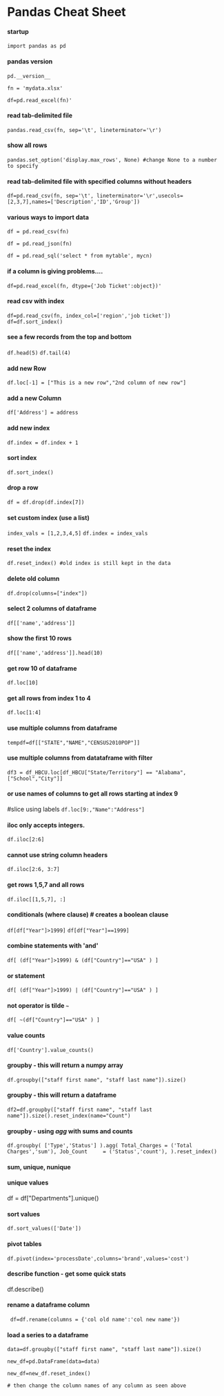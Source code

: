 # Pandas Cheat Sheet

#### startup
`import pandas as pd`

#### pandas version
`pd.__version__`

`fn = 'mydata.xlsx'`

`df=pd.read_excel(fn)'`

#### read tab-delimited file
`pandas.read_csv(fn, sep='\t', lineterminator='\r')`

#### show all rows
`pandas.set_option('display.max_rows', None) #change None to a number to specify` 

#### read tab-delimited file with specified columns without headers
`df=pd.read_csv(fn, sep='\t', lineterminator='\r',usecols=[2,3,7],names=['Description','ID','Group'])`

#### various ways to import data
`df = pd.read_csv(fn)`

`df = pd.read_json(fn)`

`df = pd.read_sql('select * from mytable', mycn)`

#### if a column is giving problems....
`df=pd.read_excel(fn, dtype={'Job Ticket':object})'`

#### read csv with index
`df=pd.read_csv(fn, index_col=['region','job ticket'])`
`df=df.sort_index()`

#### see a few records from the top and bottom
`df.head(5)`
`df.tail(4)`

#### add new Row

`df.loc[-1] = ["This is a new row","2nd column of new row"]`
#### add a new Column
`df['Address'] = address `

#### add new index
`df.index = df.index + 1`

#### sort index
`df.sort_index()`

#### drop a row
`df = df.drop(df.index[7])`

#### set custom index (use a list)
`index_vals = [1,2,3,4,5]`
`df.index = index_vals`

#### reset the index
`df.reset_index() #old index is still kept in the data`

#### delete old column
`df.drop(columns=["index"])`

#### select 2 columns of dataframe
`df[['name','address']]`

#### show the first 10 rows
`df[['name','address']].head(10)`

#### get row 10 of dataframe
`df.loc[10]`

#### get all rows from index 1 to 4
`df.loc[1:4]`

#### use multiple columns from dataframe
`tempdf=df[["STATE","NAME","CENSUS2010POP"]]`

#### use multiple columns from datataframe with filter
`df3 = df_HBCU.loc[df_HBCU["State/Territory"] == "Alabama", ["School","City"]]`

#### or use names of columns to get all rows starting at index 9
#slice using labels
`df.loc[9:,"Name":"Address"]`

#### iloc only accepts integers.
`df.iloc[2:6]`

#### cannot use string column headers
`df.iloc[2:6, 3:7]`

#### get rows 1,5,7 and all rows
`df.iloc[[1,5,7], :]`

#### conditionals (where clause) # creates a boolean clause 
`df[df["Year"]>1999]`
`df[df["Year"]==1999]`

#### combine statements with 'and'
`df[ (df["Year"]>1999) & (df["Country"]=="USA" ) ]`

#### or statement
`df[ (df["Year"]>1999) | (df["Country"]=="USA" ) ]`

#### not operator is tilde `~`
`df[ ~(df["Country"]=="USA" ) ]`

#### value counts
`df['Country'].value_counts()`

#### groupby - this will return a numpy array
`df.groupby(["staff first name", "staff last name"]).size() `

#### groupby - this will return a dataframe
`df2=df.groupby(["staff first name", "staff last name"]).size().reset_index(name="Count")`

#### groupby - using *agg* with sums and counts
`df.groupby(
     ['Type','Status']
 ).agg(
     Total_Charges = ('Total Charges','sum'),
     Job_Count     = ('Status','count'),
 ).reset_index()
 `
 
#### sum, unique, nunique
#### unique values
df = df["Departments"].unique()


#### sort values
`df.sort_values(['Date'])`

#### pivot tables

`df.pivot(index='processDate',columns='brand',values='cost')`

#### describe function - get some quick stats
df.describe()

#### rename a dataframe column
` df=df.rename(columns = {'col old name':'col new name'})`

#### load a series to a dataframe
`data=df.groupby(["staff first name", "staff last name"]).size()`

`new_df=pd.DataFrame(data=data)`

`new_df=new_df.reset_index()`

`# then change the column names of any column as seen above`







